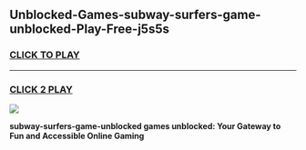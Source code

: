 
## Unblocked-Games-subway-surfers-game-unblocked-Play-Free-j5s5s
<h3>
<a href="https://premium76.site?title=subway-surfers-game-unblocked&ref=21A">CLICK TO PLAY</a></h3>
<hr>

<h3>
<a href="https://premium76.site?title=subway-surfers-game-unblocked&ref=21A">CLICK 2 PLAY</a>
  
</h3>

<a href="https://premium76.site?title=subway-surfers-game-unblocked&ref=21A"><img src="https://clearcache.store/games.png"></a>


**subway-surfers-game-unblocked games unblocked: Your Gateway to Fun and Accessible Online Gaming**
